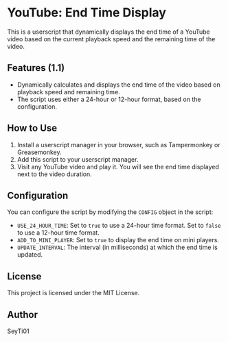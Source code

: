 # YouTube: End Time Display

This is a userscript that dynamically displays the end time of a YouTube video based on the current playback speed and the remaining time of the video.

## Features (1.1)

- Dynamically calculates and displays the end time of the video based on playback speed and remaining time.
- The script uses either a 24-hour or 12-hour format, based on the configuration.

## How to Use

1. Install a userscript manager in your browser, such as Tampermonkey or Greasemonkey.
2. Add this script to your userscript manager.
3. Visit any YouTube video and play it. You will see the end time displayed next to the video duration.

## Configuration

You can configure the script by modifying the `CONFIG` object in the script:

- `USE_24_HOUR_TIME`: Set to `true` to use a 24-hour time format. Set to `false` to use a 12-hour time format.
- `ADD_TO_MINI_PLAYER`: Set to `true` to display the end time on mini players.
- `UPDATE_INTERVAL`: The interval (in milliseconds) at which the end time is updated.

## License

This project is licensed under the MIT License.

## Author

SeyTi01
